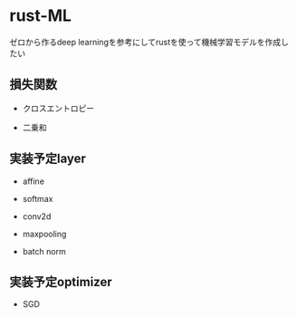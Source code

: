 # rust-ML

ゼロから作るdeep learningを参考にしてrustを使って機械学習モデルを作成したい

## 損失関数

- クロスエントロピー

- 二乗和

## 実装予定layer

- affine

- softmax

- conv2d

- maxpooling

- batch norm

## 実装予定optimizer

- SGD